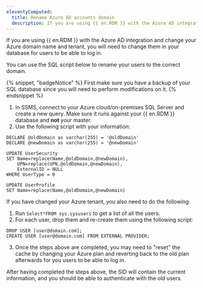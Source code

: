 ```yaml
---
eleventyComputed:
  title: Rename Azure AD accounts domain
  description: If you are using {{ en.RDM }} with the Azure AD integration and change your Azure domain name and tenant, you will need to change them in {{ en.RDM }}.
---
```

If you are using {{ en.RDM }} with the Azure AD integration and change your Azure domain name and tenant, you will need to change them in your database for users to be able to log in.

You can use the SQL script below to rename your users to the correct domain.

{% snippet, "badgeNotice" %}
First make sure you have a backup of your SQL database since you will need to perform modifications on it.
{% endsnippet %}

1. In SSMS, connect to your Azure cloud/on-premises SQL Server and create a new query. Make sure it runs against your {{ en.RDM }} database and **not** your master.
1. Use the following script with your information:
```
DECLARE @oldDomain as varchar(255) = '@oldDomain'
DECLARE @newDomain as varchar(255) = '@newDomain'

UPDATE UserSecurity 
SET Name=replace(Name,@oldDomain,@newDomain),
    UPN=replace(UPN,@oldDomain,@newDomain), 
    ExternalID = NULL
WHERE UserType = 0

UPDATE UserProfile 
SET Name=replace(Name,@oldDomain,@newDomain)
```

If you have changed your Azure tenant, you also need to do the following:
1. Run `Select*FROM sys.sysusers` to get a list of all the users.
1. For each user, drop them and re-create them using the following script:
```
DROP USER [user@domain.com];
CREATE USER [user@domain.com] FROM EXTERNAL PROVIDER;
```
3. Once the steps above are completed, you may need to "reset" the cache by changing your Azure plan and reverting back to the old plan afterwards for you users to be able to log in.

After having completed the steps above, the SID will contain the current information, and you should be able to authenticate with the old users.
